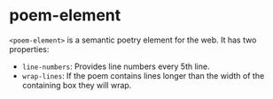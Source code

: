 # poem-element

`<poem-element>` is a semantic poetry element for the web. It has two properties:

- `line-numbers`: Provides line numbers every 5th line.
- `wrap-lines`: If the poem contains lines longer than the width of the containing box they will wrap.